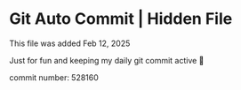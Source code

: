 # Git Auto Commit | Hidden File

This file was added Feb 12, 2025

Just for fun and keeping my daily git commit active 🤪

commit number: 528160
